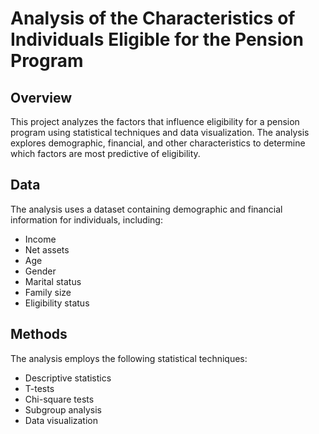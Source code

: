 # Analysis of the Characteristics of Individuals Eligible for the Pension Program
## Overview
This project analyzes the factors that influence eligibility for a pension program using statistical techniques and data visualization. The analysis explores demographic, financial, and other characteristics to determine which factors are most predictive of eligibility.

## Data
The analysis uses a dataset containing demographic and financial information for individuals, including:
- Income
- Net assets
- Age
- Gender
- Marital status
- Family size
- Eligibility status

## Methods
The analysis employs the following statistical techniques:
- Descriptive statistics
- T-tests
- Chi-square tests
- Subgroup analysis
- Data visualization
